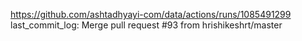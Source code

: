 https://github.com/ashtadhyayi-com/data/actions/runs/1085491299
last_commit_log: Merge pull request #93 from hrishikeshrt/master